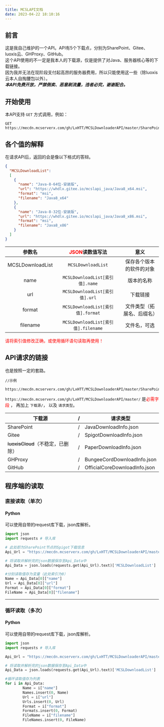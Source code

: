 ```yaml
---
title: MCSLAPI文档
date: 2023-04-22 18:10:16
---
```


## 前言
这是我自己维护的一个API。API有5个下载点，分别为SharePoint、Gitee、luoxis云、GHProxy、GitHub。
<br>这个API使用的不一定是我本人的下载源，仅是提供了对Java、服务器核心等的下载链接。
<br>因为我并无法在现阶段支付起高昂的服务器费用，所以只能使用这一些（除luoxis云本人自掏腰包以外）。
<br>***本API免费开放，严禁倒卖、恶意刷流量，违者必究，谢谢配合。***
## 开始使用
本API支持 ```GET``` 方式调用，例如：

```http
GET https://mecdn.mcserverx.com/gh/LxHTT/MCSLDownloaderAPI/master/SharePoint/SpigotDownloadInfo.json
```
## 各个值的解释
在请求API后，返回的会是像以下格式的答辩。
```json
{
  "MCSLDownloadList":
  [
    {
      "name": "Java-8-64位-安装版",
      "url": "https://whdlx.gitee.io/mcslapi_java/Java8_x64.msi",
      "format": "msi",
      "filename": "Java8_x64"
    },
    {
      "name": "Java-8-32位-安装版",
      "url": "https://whdlx.gitee.io/mcslapi_java/Java8_x86.msi",
      "format": "msi",
      "filename": "Java8_x86"
    }
  ]
}
```

|       参数名        |  <font color="red">JSON</font>读数值写法  |      意义       |
|:----------------:|:------------------------------------:|:-------------:|
| MCSLDownloadList |        ```MCSLDownloadList```        | 保存各个版本的软件的对象  |
|       name       |   ```MCSLDownloadList[索引值].name```   |     版本的名称     |
|       url        |   ```MCSLDownloadList[索引值].url```    |     下载链接      |
|      format      |  ```MCSLDownloadList[索引值].format```  | 文件类型（拓展名、后缀名） |
|     filename     | ```MCSLDownloadList[索引值].filename``` |    文件名，可选     |

<font color="red">
请将索引值修改正确，或使用循环语句读取再使用！
</font>

## API请求的链接
也是按照一定的套路。

```http
//示例

https://mecdn.mcserverx.com/gh/LxHTT/MCSLDownloaderAPI/master/SharePoint/SpigotDownloadInfo.json
```

 ```https://mecdn.mcserverx.com/gh/LxHTT/MCSLDownloaderAPI/master/``` 是<font color="red">必需字段</font> ， 再加上 ```下载源/```， 以及 ```请求类型```。

|           下载源            | /   |             请求类型              |
|------------------------|-----|-----------------------------|
|        SharePoint        | /   |     JavaDownloadInfo.json     |
|          Gitee           | /   |    SpigotDownloadInfo.json    |
| ~~luoxisCloud~~（不稳定，已删除） | /   |    PaperDownloadInfo.json     |
|         GHProxy          | /   |  BungeeCordDownloadInfo.json  |
|          GitHub          | /   | OfficialCoreDownloadInfo.json |

## 程序端的读取
### 直接读取（单次）
#### Python
可以使用自带的request库下载，json库解析。
```python
import json
import requests # 导入库

# 此处即为SharePoint节点的Spigot下载信息
Api_Url = "https://mecdn.mcserverx.com/gh/LxHTT/MCSLDownloaderAPI/master/SharePoint/SpigotDownloadInfo.json"

# 将读取并解析完的json数据保存至Api_Data中
Api_Data = json.loads(requests.get(Api_Url).text)['MCSLDownloadList']

#分别读取值存为变量（此处索引为0）
Name = Api_Data[0]["name"]
Url = Api_Data[0]["url"]
Format = Api_Data[0]["format"]
FileName = Api_Data[0]["filename"]
```
---
### 循环读取（多次）
#### Python
可以使用自带的request库下载，json库解析。
```python
import json
import requests # 导入库

Api_Url = "https://mecdn.mcserverx.com/gh/LxHTT/MCSLDownloaderAPI/master/SharePoint/SpigotDownloadInfo.json"

# 将读取并解析完的json数据保存至Api_Data中
Api_Data = json.loads(requests.get(Api_Url).text)['MCSLDownloadList']

#循环读取值存为列表
for i in Api_Data:
        Name = i["name"]
        Names.insert(0, Name)
        Url = i["url"]
        Urls.insert(0, Url)
        Format = i["format"]
        Formats.insert(0, Format)
        FileName = i["filename"]
        FileNames.insert(0, FileName)
```